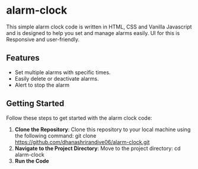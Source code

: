 # alarm-clock
This simple alarm clock code is written in HTML, CSS and Vanilla Javascript and is designed to help you set and manage alarms easily. UI for this is Responsive and user-friendly.

## Features

- Set multiple alarms with specific times.
- Easily delete or deactivate alarms.
- Alert to stop the alarm


## Getting Started

Follow these steps to get started with the alarm clock code:

1. **Clone the Repository**: Clone this repository to your local machine using the following command:
    git clone https://github.com/dhanashrirandive06/alarm-clock.git
2. **Navigate to the Project Directory**: Move to the project directory:
    cd alarm-clock
3. **Run the Code**
